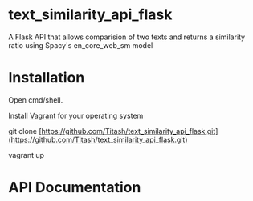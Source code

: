 # text_similarity_api_flask
A Flask API that allows comparision of two texts and returns a similarity ratio using Spacy's en_core_web_sm model

# Installation

Open cmd/shell.

Install [Vagrant](https://www.vagrantup.com/downloads.html) for your operating system

git clone [https://github.com/Titash/text_similarity_api_flask.git](https://github.com/Titash/text_similarity_api_flask.git)

vagrant up

# API Documentation

